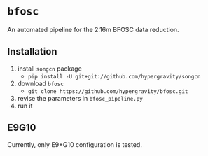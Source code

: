 # `bfosc`
An automated pipeline for the 2.16m BFOSC data reduction.

## Installation

1. install `songcn` package
    - `pip install -U git+git://github.com/hypergravity/songcn`
2. download `bfosc`
    - `git clone https://github.com/hypergravity/bfosc.git`
3. revise the parameters in `bfosc_pipeline.py`
4. run it

## E9G10
Currently, only E9+G10 configuration is tested.
